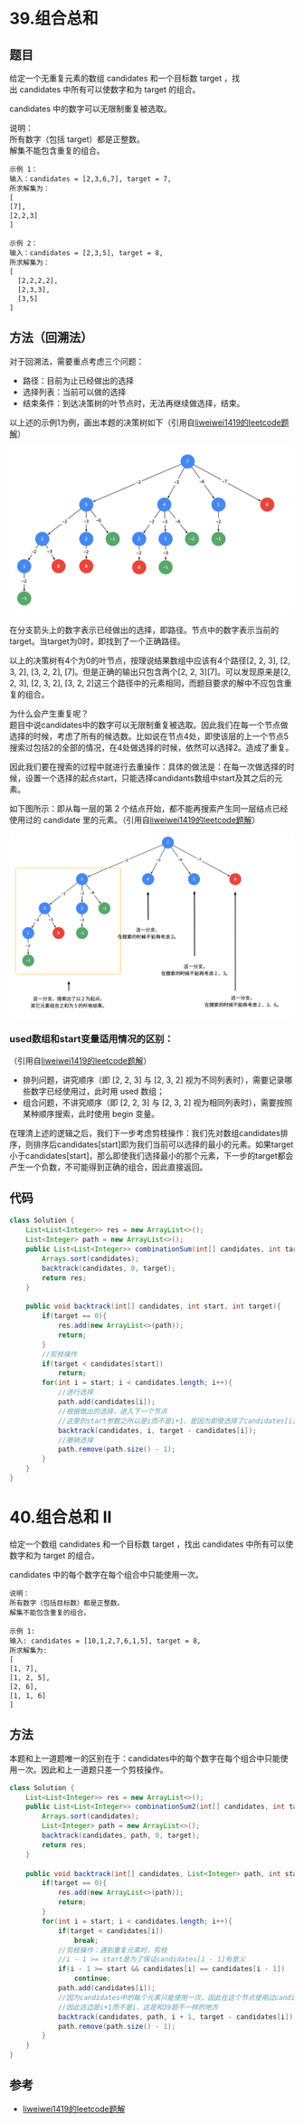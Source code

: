 # 39.组合总和

## 题目

给定一个无重复元素的数组 candidates 和一个目标数 target ，找出 candidates 中所有可以使数字和为 target 的组合。

candidates 中的数字可以无限制重复被选取。

说明：  
 所有数字（包括 target）都是正整数。  
 解集不能包含重复的组合。 

    示例 1：
    输入：candidates = [2,3,6,7], target = 7,
    所求解集为：
    [
    [7],
    [2,2,3]
    ]

    示例 2：
    输入：candidates = [2,3,5], target = 8,
    所求解集为：
    [
      [2,2,2,2],
      [2,3,3],
      [3,5]
    ]

## 方法（回溯法）
对于回溯法，需要重点考虑三个问题：
* 路径：目前为止已经做出的选择
* 选择列表：当前可以做的选择
* 结束条件：到达决策树的叶节点时，无法再继续做选择，结束。

以上述的示例1为例，画出本题的决策树如下（引用自[liweiwei1419的leetcode题解](https://leetcode-cn.com/problems/combination-sum/solution/hui-su-suan-fa-jian-zhi-python-dai-ma-java-dai-m-2/)）

![](39-1.png)

在分支箭头上的数字表示已经做出的选择，即路径。节点中的数字表示当前的target。当target为0时，即找到了一个正确路径。

以上的决策树有4个为0的叶节点，按理说结果数组中应该有4个路径[2, 2, 3], [2, 3, 2], [3, 2, 2], [7]。但是正确的输出只包含两个[2, 2, 3][7]。可以发现原来是[2, 2, 3], [2, 3, 2], [3, 2, 2]这三个路径中的元素相同，而题目要求的解中不应包含重复的组合。

为什么会产生重复呢？  
题目中说candidates中的数字可以无限制重复被选取。因此我们在每一个节点做选择的时候，考虑了所有的候选数。比如说在节点4处，即使该层的上一个节点5搜索过包括2的全部的情况，在4处做选择的时候，依然可以选择2。造成了重复。

因此我们要在搜索的过程中就进行去重操作：具体的做法是：在每一次做选择的时候，设置一个选择的起点start，只能选择candidants数组中start及其之后的元素。

如下图所示：即从每一层的第 2 个结点开始，都不能再搜索产生同一层结点已经使用过的 candidate 里的元素。（引用自[liweiwei1419的leetcode题解](https://leetcode-cn.com/problems/combination-sum/solution/hui-su-suan-fa-jian-zhi-python-dai-ma-java-dai-m-2/)）

![](39-2.png)

### used数组和start变量适用情况的区别：
（引用自[liweiwei1419的leetcode题解](https://leetcode-cn.com/problems/combination-sum/solution/hui-su-suan-fa-jian-zhi-python-dai-ma-java-dai-m-2/)）
* 排列问题，讲究顺序（即 [2, 2, 3] 与 [2, 3, 2] 视为不同列表时），需要记录哪些数字已经使用过，此时用 used 数组；
* 组合问题，不讲究顺序（即 [2, 2, 3] 与 [2, 3, 2] 视为相同列表时），需要按照某种顺序搜索，此时使用 begin 变量。


在理清上述的逻辑之后，我们下一步考虑剪枝操作：我们先对数组candidates排序，则排序后candidates[start]即为我们当前可以选择的最小的元素。如果target小于candidates[start]，那么即使我们选择最小的那个元素，下一步的target都会产生一个负数，不可能得到正确的组合，因此直接返回。


## 代码
```java
class Solution {
    List<List<Integer>> res = new ArrayList<>();
    List<Integer> path = new ArrayList<>();
    public List<List<Integer>> combinationSum(int[] candidates, int target) {
        Arrays.sort(candidates);
        backtrack(candidates, 0, target);
        return res;
    }

    public void backtrack(int[] candidates, int start, int target){
        if(target == 0){
            res.add(new ArrayList<>(path));
            return;
        }
        //剪枝操作
        if(target < candidates[start])
            return;
        for(int i = start; i < candidates.length; i++){
            //进行选择
            path.add(candidates[i]);
            //根据做出的选择，进入下一个节点
            //这里的start参数之所以是i而不是i+1，是因为即使选择了candidates[i]，在不同层的下一个节点依然可以再重复地选择它。
            backtrack(candidates, i, target - candidates[i]);
            //撤销选择
            path.remove(path.size() - 1);
        }
    }
}
```

# 40.组合总和 II

给定一个数组 candidates 和一个目标数 target ，找出 candidates 中所有可以使数字和为 target 的组合。

candidates 中的每个数字在每个组合中只能使用一次。

    说明：
    所有数字（包括目标数）都是正整数。
    解集不能包含重复的组合。 

    示例 1:
    输入: candidates = [10,1,2,7,6,1,5], target = 8,
    所求解集为:
    [
    [1, 7],
    [1, 2, 5],
    [2, 6],
    [1, 1, 6]
    ]

## 方法
本题和上一道题唯一的区别在于：candidates中的每个数字在每个组合中只能使用一次。因此和上一道题只差一个剪枝操作。
```java
class Solution {
    List<List<Integer>> res = new ArrayList<>();
    public List<List<Integer>> combinationSum2(int[] candidates, int target) {
        Arrays.sort(candidates);
        List<Integer> path = new ArrayList<>();
        backtrack(candidates, path, 0, target);
        return res;
    }

    public void backtrack(int[] candidates, List<Integer> path, int start, int target){
        if(target == 0){
            res.add(new ArrayList<>(path));
            return;
        }
        for(int i = start; i < candidates.length; i++){
            if(target < candidates[i])
                break;
            //剪枝操作：遇到重复元素时，剪枝
            //i - 1 >= start是为了保证candidates[i - 1]有意义
            if(i - 1 >= start && candidates[i] == candidates[i - 1])
                continue;
            path.add(candidates[i]);
            //因为candidates中的每个元素只能使用一次，因此在这个节点使用过candidates[i]后，即使是不同层的下一个节点，也不能再使用它。
            //因此这边是i+1而不是i，这是和39题不一样的地方
            backtrack(candidates, path, i + 1, target - candidates[i]);
            path.remove(path.size() - 1);
        }
    }
}
```

## 参考
* [liweiwei1419的leetcode题解](https://leetcode-cn.com/problems/combination-sum/solution/hui-su-suan-fa-jian-zhi-python-dai-ma-java-dai-m-2/)